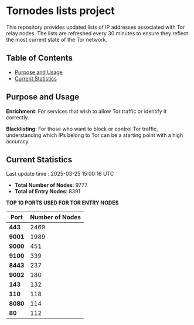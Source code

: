 # Tornodes lists project

This repository provides updated lists of IP addresses associated with Tor relay nodes. The lists are refreshed every 30 minutes to ensure they reflect the most current state of the Tor network.

## Table of Contents

- [Purpose and Usage](#purpose-and-usage)
- [Current Statistics](#current-statistics)


## Purpose and Usage

**Enrichment**: For services that wish to allow Tor traffic or identify it correctly.

**Blacklisting**: For those who want to block or control Tor traffic, understanding which IPs belong to Tor can be a starting point with a high accuracy.

## Current Statistics

Last update time : 2025-03-25 15:00:16 UTC

- **Total Number of Nodes**: 9777
- **Total of Entry Nodes**: 8391

**TOP 10 PORTS USED FOR TOR ENTRY NODES**

| **Port** | **Number of Nodes** |
|------|-----------------|
| **443**   | 2469  |
| **9001**   | 1989  |
| **9000**   | 451  |
| **9100**   | 339  |
| **8443**   | 237  |
| **9002**   | 180  |
| **143**   | 132  |
| **110**   | 118  |
| **8080**   | 114  |
| **80**   | 112  |

